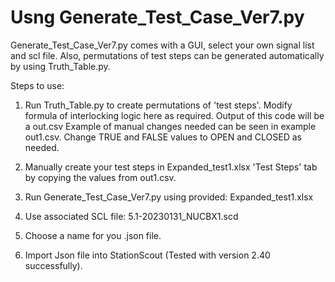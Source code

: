 # Usng Generate_Test_Case_Ver7.py

Generate_Test_Case_Ver7.py comes with a GUI, select your own signal list and scl file. 
Also, permutations of test steps can be generated automatically by using Truth_Table.py.   

Steps to use:

1) Run Truth_Table.py to create permutations of 'test steps'. Modify formula of interlocking logic here as required. 
Output of this code will be a out.csv
Example of manual changes needed can be seen in example out1.csv. Change TRUE and FALSE values to OPEN and CLOSED as needed. 

2) Manually create your test steps in Expanded_test1.xlsx 'Test Steps' tab by copying the values from out1.csv.

3)  Run Generate_Test_Case_Ver7.py using provided: Expanded_test1.xlsx

4) Use associated SCL file: 5.1-20230131_NUCBX1.scd

5) Choose a name for you .json file.

6) Import Json file into StationScout (Tested with version 2.40 successfully).
